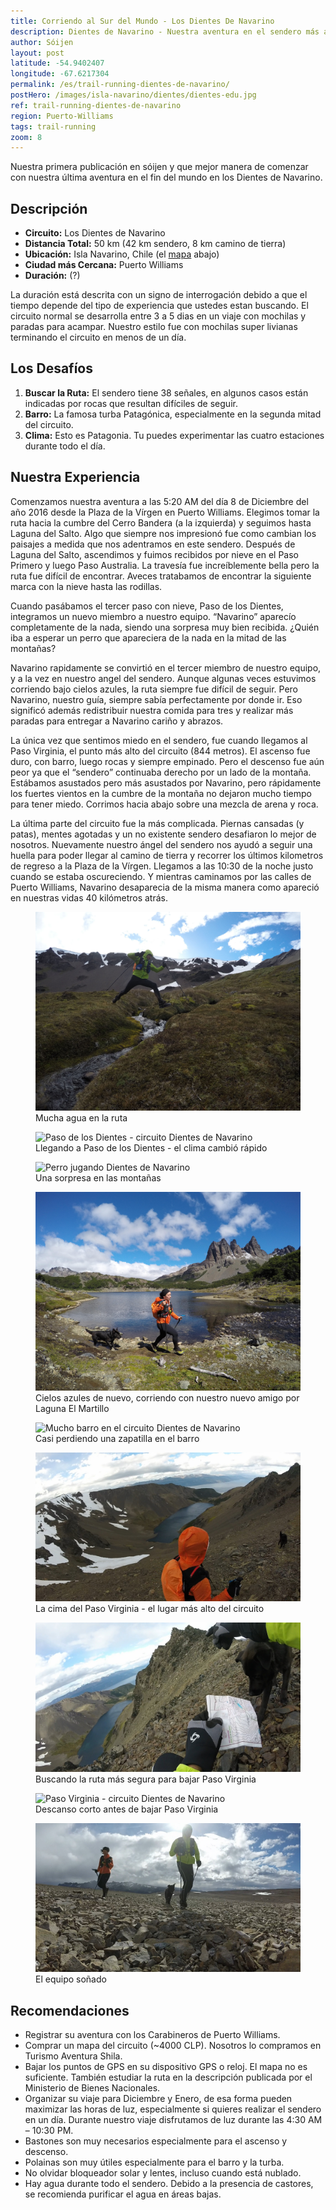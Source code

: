 ```yaml
---
title: Corriendo al Sur del Mundo - Los Dientes De Navarino
description: Dientes de Navarino - Nuestra aventura en el sendero más austral del mundo, junto a recomendaciones para terminar el circuito en un día.
author: Sóijen
layout: post
latitude: -54.9402407
longitude: -67.6217304
permalink: /es/trail-running-dientes-de-navarino/
postHero: /images/isla-navarino/dientes/dientes-edu.jpg
ref: trail-running-dientes-de-navarino
region: Puerto-Williams
tags: trail-running
zoom: 8
---
```

Nuestra primera publicación en sóijen y que mejor manera de comenzar con nuestra última aventura en el fin del mundo en los Dientes de Navarino.

<h2>Descripción</h2>
<ul class="post-stats bullets">
  <li><strong>Circuito:</strong> Los Dientes de Navarino</li>
  <li><strong>Distancia Total:</strong> 50 km (42 km sendero, 8 km camino de tierra)</li>
  <li><strong>Ubicación:</strong> Isla Navarino, Chile (el <a href="#map">mapa</a> abajo)</li>
  <li><strong>Ciudad más Cercana:</strong> Puerto Williams</li>
  <li><strong>Duración:</strong> (?)</li>
</ul>

La duración está descrita con un signo de interrogación debido a que el tiempo depende del tipo de experiencia que ustedes estan buscando. El circuito normal se desarrolla entre 3 a 5 dias en un viaje con mochilas y paradas para acampar. Nuestro estilo fue con mochilas super livianas terminando el circuito en menos de un día.

<h2>Los Desafíos</h2>
<ol>
  <li><strong>Buscar la Ruta:</strong> El sendero tiene 38 señales, en algunos casos están indicadas por rocas que resultan difíciles de seguir.</li>
  <li><strong>Barro:</strong> La famosa turba Patagónica, especialmente en la segunda mitad del circuito.</li>
  <li><strong>Clima:</strong> Esto es Patagonia. Tu puedes experimentar las cuatro estaciones durante todo el día.</li>
</ol>

<h2>Nuestra Experiencia</h2>

Comenzamos nuestra aventura a las 5:20 AM  del día 8 de Diciembre del año 2016 desde la Plaza de la Vírgen en Puerto Williams. Elegimos tomar la ruta hacia la cumbre del Cerro Bandera (a la izquierda) y seguimos hasta Laguna del Salto. Algo que siempre nos impresionó fue como cambian los paisajes a medida que nos adentramos en este sendero. Después de Laguna del Salto, ascendimos y fuimos recibidos por nieve en el Paso Primero  y luego Paso Australia. La travesía fue increíblemente bella pero la ruta fue difícil de encontrar. Aveces tratabamos de encontrar la siguiente marca con la nieve hasta las rodillas.

Cuando pasábamos el tercer paso con nieve, Paso de los Dientes, integramos un nuevo miembro a nuestro equipo. “Navarino” aparecío completamente de la nada, siendo una sorpresa  muy bien recibida. ¿Quién iba a esperar un perro que apareciera de la nada en la mitad de las montañas?

Navarino rapidamente se convirtió en el tercer miembro de nuestro equipo, y a la vez en nuestro angel del sendero. Aunque algunas veces estuvimos corriendo bajo cielos azules, la ruta siempre fue difícil de seguir. Pero Navarino, nuestro guía, siempre sabía perfectamente por donde ir. Eso significó además redistribuir nuestra comida para tres y realizar más paradas para entregar a Navarino cariño y abrazos.

La única vez que sentimos miedo en el sendero, fue cuando llegamos al Paso Virginia, el punto más alto del circuito (844 metros). El ascenso fue duro, con barro, luego rocas y siempre empinado. Pero el descenso fue aún peor ya que el “sendero” continuaba derecho por un lado de la montaña. Estábamos asustados pero más asustados por Navarino, pero rápidamente los fuertes vientos en la cumbre de la montaña no dejaron mucho tiempo para tener miedo. Corrimos hacia abajo sobre una mezcla de arena y roca.

La última parte del circuito fue la más complicada. Piernas cansadas (y patas), mentes agotadas y un no existente sendero desafiaron lo mejor de nosotros. Nuevamente nuestro ángel del sendero nos ayudó a seguir una huella para poder llegar al camino de tierra y recorrer los últimos kilometros de regreso a la Plaza de la Vírgen. Llegamos a las 10:30 de la noche justo cuando se estaba oscureciendo. Y mientras caminamos por las calles de Puerto Williams, Navarino desaparecia de la misma manera como apareció en nuestras vidas 40 kilómetros atrás.

<figure class="figure">
  <img class="image" src="/images/isla-navarino/dientes/e-jumping.jpg"
      alt="Circuito Dientes de Navarino - trail running">
     <figcaption class="img-caption">Mucha agua en la ruta</figcaption>
</figure>
<figure class="figure">
  <img class="image" src="/images/isla-navarino/dientes/j-paso-snow.jpg"
      alt="Paso de los Dientes - circuito Dientes de Navarino">
     <figcaption class="img-caption">Llegando a Paso de los Dientes - el clima cambió rápido</figcaption>
</figure>
<figure class="figure">
  <img class="image" src="/images/isla-navarino/dientes/snow-gif.gif"
      alt="Perro jugando Dientes de Navarino">
     <figcaption class="img-caption">Una sorpresa en las montañas</figcaption>
</figure>
<figure class="figure">
  <img class="image" src="/images/isla-navarino/dientes/j-n-running.jpg"
      alt="Correr en las montañas con un perro - Dientes de Navarino">
     <figcaption class="img-caption">Cielos azules de nuevo, corriendo con nuestro nuevo amigo por Laguna El Martillo</figcaption>
</figure>
<figure class="figure">
  <img class="image" src="/images/isla-navarino/dientes/turba-gif.gif"
      alt="Mucho barro en el circuito Dientes de Navarino">
     <figcaption class="img-caption">Casi perdiendo una zapatilla en el barro</figcaption>
</figure>
<figure class="figure">
  <img class="image" src="/images/isla-navarino/dientes/j-n-virginia.jpg"
      alt="Paso Virginia - circuito Dientes de Navarino">
     <figcaption class="img-caption">La cima del Paso Virginia - el lugar más alto del circuito</figcaption>
</figure>
<figure class="figure">
  <img class="image" src="/images/isla-navarino/dientes/n-e-virginia.jpg"
      alt="Paso Virginia - circuito Dientes de Navarino">
     <figcaption class="img-caption">Buscando la ruta más segura para bajar Paso Virginia</figcaption>
</figure>
<figure class="figure">
  <img class="image" src="/images/isla-navarino/dientes/j-n-sitting.jpg"
      alt="Paso Virginia - circuito Dientes de Navarino">
     <figcaption class="img-caption">Descanso corto antes de bajar Paso Virginia</figcaption>
</figure>
<figure class="figure">
  <img class="image" src="/images/isla-navarino/dientes/j-e-n-running.jpg"
      alt="Correr en las montañas con un perro - Dientes de Navarino">
     <figcaption class="img-caption">El equipo soñado</figcaption>
</figure>

<h2>Recomendaciones</h2>
<ul class="post-stats bullets">
  <li>Registrar su aventura con los Carabineros de Puerto Williams.</li>
  <li>Comprar un mapa del circuito (~4000 CLP). Nosotros lo compramos en Turismo Aventura Shila.</li>
  <li>Bajar los puntos de GPS en su dispositivo GPS o reloj. El mapa no es suficiente. También estudiar la ruta en la descripción publicada por el Ministerio de Bienes Nacionales.</li>
  <li>Organizar su viaje para Diciembre y Enero, de esa forma pueden maximizar las horas de luz, especialmente si quieres realizar el sendero en un día. Durante nuestro viaje disfrutamos de luz durante las 4:30 AM –  10:30 PM.</li>
  <li>Bastones son muy necesarios especialmente para el ascenso y descenso.</li>
  <li>Polainas son muy útiles especialmente para el barro y la turba.</li>
  <li>No olvidar bloqueador solar y lentes, incluso cuando está nublado.</li>
  <li>Hay agua durante todo el sendero. Debido a la presencia de castores, se recomienda purificar el agua en áreas bajas.</li>
</ul>
